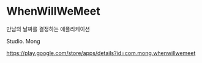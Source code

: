 # WhenWillWeMeet
만남의 날짜를 결정하는 애플리케이션

Studio. Mong

https://play.google.com/store/apps/details?id=com.mong.whenwillwemeet
